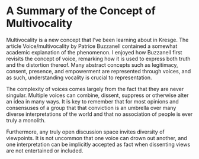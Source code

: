 # A Summary of the Concept of Multivocality

Multivocality is a new concept that I’ve been learning about in Kresge. The article Voice/multivocality by Patrice Buzzanell contained a somewhat academic explanation of the phenomenon. I enjoyed how Buzzanell first revisits the concept of voice, remarking how it is used to express both truth and the distortion thereof. Many abstract concepts such as legitimacy, consent, presence, and empowerment are represented through voices, and as such, understanding vocality is crucial to representation.

The complexity of voices comes largely from the fact that they are never singular. Multiple voices can combine, dissent, suppress or otherwise alter an idea in many ways. It is key to remember that for most opinions and consensuses of a group that that conviction is an umbrella over many diverse interpretations of the world and that no association of people is ever truly a monolith.

Furthermore, any truly open discussion space invites diversity of viewpoints. It is not uncommon that one voice can drown out another, and one interpretation can be implicitly accepted as fact when dissenting views are not entertained or included.
